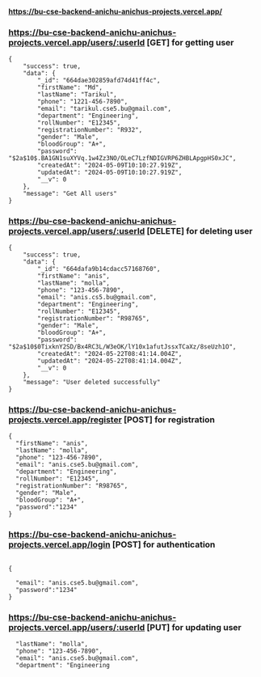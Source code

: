 #### https://bu-cse-backend-anichu-anichus-projects.vercel.app/

### https://bu-cse-backend-anichu-anichus-projects.vercel.app/users/:userId [GET] for getting user

```
{
    "success": true,
    "data": {
        "_id": "664dae302859afd74d41ff4c",
        "firstName": "Md",
        "lastName": "Tarikul",
        "phone": "1221-456-7890",
        "email": "tarikul.cse5.bu@gmail.com",
        "department": "Engineering",
        "rollNumber": "E12345",
        "registrationNumber": "R932",
        "gender": "Male",
        "bloodGroup": "A+",
        "password": "$2a$10$.BA1GN1suXYVq.1w4Zz3NO/OLeC7LzfNDIGVRP6ZHBLApgpHS0xJC",
        "createdAt": "2024-05-09T10:10:27.919Z",
        "updatedAt": "2024-05-09T10:10:27.919Z",
        "__v": 0
    },
    "message": "Get All users"
}
```

### https://bu-cse-backend-anichu-anichus-projects.vercel.app/users/:userId [DELETE] for deleting user

```
{
    "success": true,
    "data": {
        "_id": "664dafa9b14cdacc57168760",
        "firstName": "anis",
        "lastName": "molla",
        "phone": "123-456-7890",
        "email": "anis.cs5.bu@gmail.com",
        "department": "Engineering",
        "rollNumber": "E12345",
        "registrationNumber": "R98765",
        "gender": "Male",
        "bloodGroup": "A+",
        "password": "$2a$10$0TixknY2SD/Bx4RC3L/W3eOK/lY10x1afutJssxTCaXz/8seUzh1O",
        "createdAt": "2024-05-22T08:41:14.004Z",
        "updatedAt": "2024-05-22T08:41:14.004Z",
        "__v": 0
    },
    "message": "User deleted successfully"
}
```

### https://bu-cse-backend-anichu-anichus-projects.vercel.app/register [POST] for registration

```
{
  "firstName": "anis",
  "lastName": "molla",
  "phone": "123-456-7890",
  "email": "anis.cse5.bu@gmail.com",
  "department": "Engineering",
  "rollNumber": "E12345",
  "registrationNumber": "R98765",
  "gender": "Male",
  "bloodGroup": "A+",
  "password":"1234"
}

```

### https://bu-cse-backend-anichu-anichus-projects.vercel.app/login [POST] for authentication

```

{

  "email": "anis.cse5.bu@gmail.com",
  "password":"1234"
}

```

### https://bu-cse-backend-anichu-anichus-projects.vercel.app/users/:userId [PUT] for updating user

```
  "lastName": "molla",
  "phone": "123-456-7890",
  "email": "anis.cse5.bu@gmail.com",
  "department": "Engineering

```
